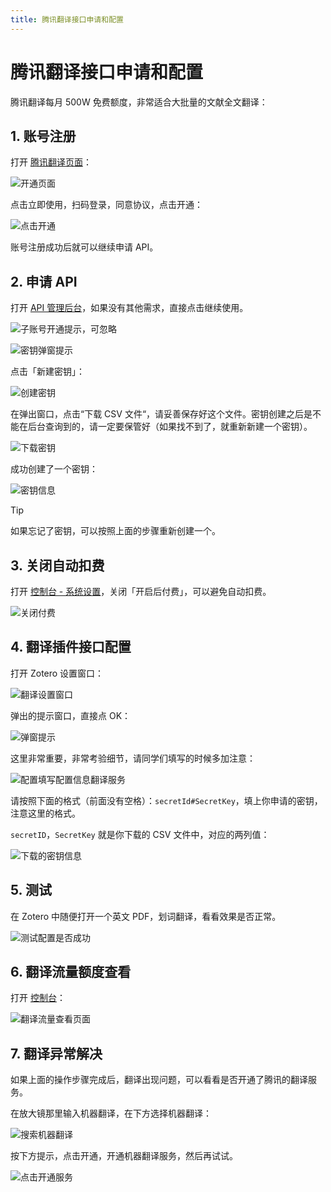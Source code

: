 ```yaml
---
title: 腾讯翻译接口申请和配置
---
```


# 腾讯翻译接口申请和配置

腾讯翻译每月 500W 免费额度，非常适合大批量的文献全文翻译：

## 1. 账号注册

打开 [腾讯翻译页面](https://cloud.tencent.com/product/tmt)：

![开通页面](../../../assets/images/zotero-plugin-translate/tencent-2.png)

点击立即使用，扫码登录，同意协议，点击开通：

![点击开通](../../../assets/images/zotero-plugin-translate/tencent-4.png)

账号注册成功后就可以继续申请 API。

## 2. 申请 API

打开 [API 管理后台](https://console.cloud.tencent.com/cam/capi)，如果没有其他需求，直接点击继续使用。

![子账号开通提示，可忽略](../../../assets/images/zotero-plugin-translate/tencent-5.png)

![密钥弹窗提示](../../../assets/images/zotero-plugin-translate/tencent-6.png)

点击「新建密钥」：

![创建密钥](../../../assets/images/zotero-plugin-translate/tencent-7.png)

在弹出窗口，点击“下载 CSV 文件“，请妥善保存好这个文件。密钥创建之后是不能在后台查询到的，请一定要保管好（如果找不到了，就重新新建一个密钥）。

![下载密钥](../../../assets/images/zotero-plugin-translate/tencent-8.png)

成功创建了一个密钥：

![密钥信息](../../../assets/images/zotero-plugin-translate/tencent-9.png)

> [!TIP]
> 如果忘记了密钥，可以按照上面的步骤重新创建一个。

## 3. 关闭自动扣费

打开 [控制台 - 系统设置](https://console.cloud.tencent.com/tmt)，关闭「开启后付费」，可以避免自动扣费。

![关闭付费](../../../assets/images/zotero-plugin-translate/tencent-10.png)

## 4. 翻译插件接口配置

打开 Zotero 设置窗口：

![翻译设置窗口](../../../assets/images/zotero-plugin-translate/tencent-11.png)

弹出的提示窗口，直接点 OK：

![弹窗提示](../../../assets/images/zotero-plugin-translate/tencent-12.png)

这里非常重要，非常考验细节，请同学们填写的时候多加注意：

![配置填写配置信息翻译服务](../../../assets/images/zotero-plugin-translate/tencent-13.png)

请按照下面的格式（前面没有空格）：`secretId#SecretKey`，填上你申请的密钥，注意这里的格式。

`secretID`，`SecretKey` 就是你下载的 CSV 文件中，对应的两列值：

![下载的密钥信息](../../../assets/images/zotero-plugin-translate/tencent-14.png)

## 5. 测试

在 Zotero 中随便打开一个英文 PDF，划词翻译，看看效果是否正常。

![测试配置是否成功](../../../assets/images/zotero-plugin-translate/tencent-15.png)

## 6. 翻译流量额度查看

打开 [控制台](https://console.cloud.tencent.com/tmt)：

![翻译流量查看页面](../../../assets/images/zotero-plugin-translate/tencent-16.png)

## 7. 翻译异常解决

如果上面的操作步骤完成后，翻译出现问题，可以看看是否开通了腾讯的翻译服务。

在放大镜那里输入机器翻译，在下方选择机器翻译：

![搜索机器翻译](../../../assets/images/zotero-plugin-translate/tencent-17.png)

按下方提示，点击开通，开通机器翻译服务，然后再试试。

![点击开通服务](../../../assets/images/zotero-plugin-translate/tencent-18.png)
